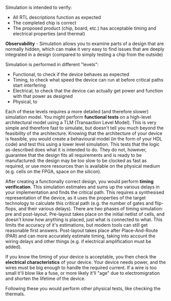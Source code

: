 Simulation is intended to verify:
- All RTL descriptions function as expected
- The completed chip is correct
- The proposed product (chip, board, etc.) has acceptable timing and electrical properties (and thermal)

**Observability** - Simulation allows you to examine parts of a design that are normally hidden, which can make it very easy to find issues that are deeply integrated in a design (compared to simply testing a chip from the outside)

Simulation is performed in different "levels":
- Functional, to check if the device behaves as expected
- Timing, to check what speed the device can run at before critical paths start interfering
- Electrical, to check that the device can actually get power and function with that power as designed
- Physical, to

Each of these levels requires a more detailed (and therefore slower) simulation model.
You might perform **functional tests** on a high-level architectural model using a TLM (Transaction Level Model). This is very simple and therefore fast to simulate, but doesn't tell you much beyond the feasibility of the architecture.
Knowing that the architecture of your device is feasible, you would create a behavioural model (in the form of your HDL code) and test this using a lower level simulation. This tests that the logic as-described does what it is intended to do. They do not, however, guarantee that the design fits all requirements and is ready to be manufactured: the design may be too slow to be clocked as fast as required, or use more resources than is available on the physical medium (e.g. cells on the FPGA, space on the silicon).

After creating a functionally correct design, you would perform **timing verification**. This simulation estimates and sums up the various delays in your implementation and finds the critical path. This requires a synthesised representation of the device, as it uses the properties of the target technology to calculate this critical path (e.g. the number of gates and flip-flops, and their various delays).
There are two phases of timing simulation: pre and post-layout. Pre-layout takes place on the initial netlist of cells, and doesn't know how anything is placed, just what is connected to what. This limits the accuracy of it's estimations, but modern tools can still get reasonable first answers. Post-layout takes place after Place-And-Route (PAR) and can more accurately estimate timing, taking into account the wiring delays and other things (e.g. if electrical amplification must be added).

If you know the timing of your device is acceptable, you then check the **electrical characteristics** of your device. Your device needs power, and the wires must be big enough to handle the required current. If a wire is too small it'll blow like a fuse, or more likely it'll "age" due to electromigration and shorten the lifetime of the device.

Following these you would perform other physical tests, like checking the thermals.

